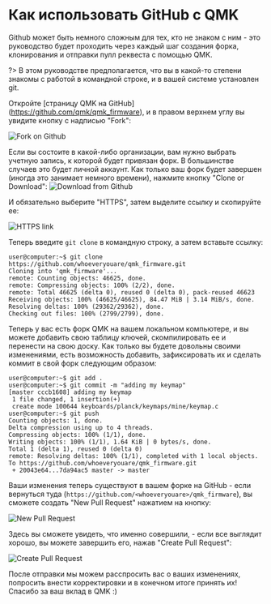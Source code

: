 # Как использовать GitHub с QMK

Github может быть немного сложным для тех, кто не знаком с ним - это руководство будет проходить через каждый шаг создания форка, клонирования и отправки пулл реквеста с помощью QMK.

?> В этом руководстве предполагается, что вы в какой-то степени знакомы с работой в командной строке, и в вашей системе установлен git.

Откройте [страницу QMK на GitHub] (https://github.com/qmk/qmk_firmware), и в правом верхнем углу вы увидите кнопку с надписью "Fork":

![Fork on Github](http://i.imgur.com/8Toomz4.jpg)

Если вы состоите в какой-либо организации, вам нужно выбрать учетную запись, к которой будет привязан форк. В большинстве случаев это будет личной аккаунт. Как только ваш форк будет завершен (иногда это занимает немного времени), нажмите кнопку "Clone or Download":
![Download from Github](http://i.imgur.com/N1NYcSz.jpg)

И обязательно выберите "HTTPS", затем выделите ссылку и скопируйте ее:

![HTTPS link](http://i.imgur.com/eGO0ohO.jpg)

Теперь введите `git clone` в командную строку, а затем вставьте ссылку:

```
user@computer:~$ git clone https://github.com/whoeveryouare/qmk_firmware.git
Cloning into 'qmk_firmware'...
remote: Counting objects: 46625, done.
remote: Compressing objects: 100% (2/2), done.
remote: Total 46625 (delta 0), reused 0 (delta 0), pack-reused 46623
Receiving objects: 100% (46625/46625), 84.47 MiB | 3.14 MiB/s, done.
Resolving deltas: 100% (29362/29362), done.
Checking out files: 100% (2799/2799), done.
```

Теперь у вас есть форк QMK на вашем локальном компьютере, и вы можете добавить свою таблицу ключей, скомпилировать ее и перенести на свою доску. Как только вы будете довольны своими изменениями, есть возможность добавить, зафиксировать их и сделать коммит в свой форк следующим образом:

```
user@computer:~$ git add .
user@computer:~$ git commit -m "adding my keymap"
[master cccb1608] adding my keymap
 1 file changed, 1 insertion(+)
 create mode 100644 keyboards/planck/keymaps/mine/keymap.c
user@computer:~$ git push
Counting objects: 1, done.
Delta compression using up to 4 threads.
Compressing objects: 100% (1/1), done.
Writing objects: 100% (1/1), 1.64 KiB | 0 bytes/s, done.
Total 1 (delta 1), reused 0 (delta 0)
remote: Resolving deltas: 100% (1/1), completed with 1 local objects.
To https://github.com/whoeveryouare/qmk_firmware.git
 + 20043e64...7da94ac5 master -> master
```

Ваши изменения теперь существуют в вашем форке на GitHub - если вернуться туда (`https://github.com/<whoeveryouare>/qmk_firmware`), вы сможете создать "New Pull Request" нажатием на кнопку:

![New Pull Request](http://i.imgur.com/DxMHpJ8.jpg)

Здесь вы сможете увидеть, что именно совершили, - если все выглядит хорошо, вы можете завершить его, нажав "Create Pull Request":

![Create Pull Request](http://i.imgur.com/Ojydlaj.jpg)

После отправки мы можем расспросить вас о ваших изменениях, попросить внести корректировки и в конечном итоге принять их! Спасибо за ваш вклад в QMK :)
